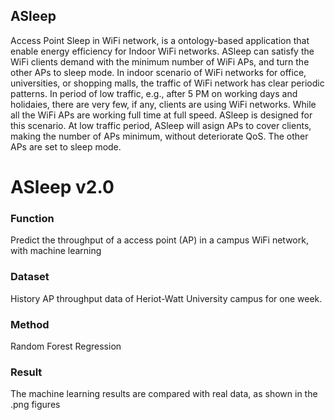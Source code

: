 ## ASleep
Access Point Sleep in WiFi network, is a ontology-based application that enable energy efficiency for Indoor WiFi networks.
ASleep can satisfy the WiFi clients demand with the minimum number of WiFi APs, and turn the other APs to sleep mode. In indoor scenario of WiFi networks for office, universities, or shopping malls, the traffic of WiFi network has clear periodic patterns. In period of low traffic, e.g., after 5 PM on working days and holidaies, there are very few, if any, clients are using WiFi networks. While all the WiFi APs are working full time at full speed. ASleep is designed for this scenario. At low traffic period, ASleep will asign APs to cover clients, making the number of APs minimum, without deteriorate QoS. The other APs are set to sleep mode.

# ASleep v2.0
### Function
Predict the throughput of a access point (AP) in a campus WiFi network, with machine learning
### Dataset
History AP throughput data of Heriot-Watt University campus for one week.
### Method
Random Forest Regression
### Result
The machine learning results are compared with real data, as shown in the .png figures
